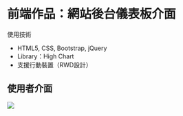 # 前端作品：網站後台儀表板介面
使用技術
* HTML5, CSS, Bootstrap, jQuery
* Library：High Chart
* 支援行動裝置（RWD設計）

## 使用者介面
![](https://github.com/monkeypg/monkeypg.github.io/blob/master/img/Frontend-AdminUI/index.png)
